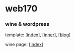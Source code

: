 # web170
### wine & wordpress
template: [[index](template/index.html)], [[inner](template/inner.html)], [[blog](template/blog.html)]

wine page: [[index](wine/index.html)]
